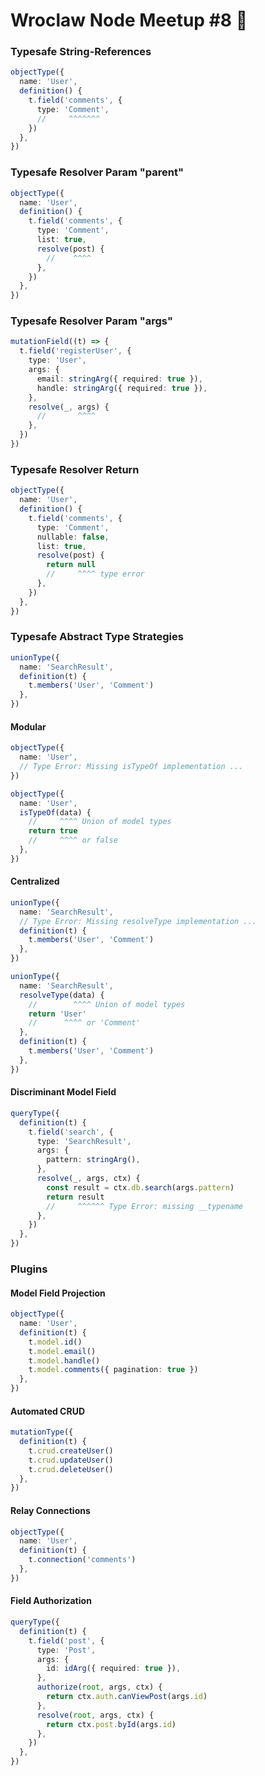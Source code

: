 # Wroclaw Node Meetup #8 👋

### Typesafe String-References

```ts
objectType({
  name: 'User',
  definition() {
    t.field('comments', {
      type: 'Comment',
      //     ^^^^^^^
    })
  },
})
```

### Typesafe Resolver Param "parent"

```ts
objectType({
  name: 'User',
  definition() {
    t.field('comments', {
      type: 'Comment',
      list: true,
      resolve(post) {
        //    ^^^^
      },
    })
  },
})
```

### Typesafe Resolver Param "args"

```ts
mutationField((t) => {
  t.field('registerUser', {
    type: 'User',
    args: {
      email: stringArg({ required: true }),
      handle: stringArg({ required: true }),
    },
    resolve(_, args) {
      //       ^^^^
    },
  })
})
```

### Typesafe Resolver Return

```ts
objectType({
  name: 'User',
  definition() {
    t.field('comments', {
      type: 'Comment',
      nullable: false,
      list: true,
      resolve(post) {
        return null
        //     ^^^^ type error
      },
    })
  },
})
```

### Typesafe Abstract Type Strategies

```ts
unionType({
  name: 'SearchResult',
  definition(t) {
    t.members('User', 'Comment')
  },
})
```

#### Modular

```ts
objectType({
  name: 'User',
  // Type Error: Missing isTypeOf implementation ...
})
```

```ts
objectType({
  name: 'User',
  isTypeOf(data) {
    //     ^^^^ Union of model types
    return true
    //     ^^^^ or false
  },
})
```

#### Centralized

```ts
unionType({
  name: 'SearchResult',
  // Type Error: Missing resolveType implementation ...
  definition(t) {
    t.members('User', 'Comment')
  },
})
```

```ts
unionType({
  name: 'SearchResult',
  resolveType(data) {
    //        ^^^^ Union of model types
    return 'User'
    //      ^^^^ or 'Comment'
  },
  definition(t) {
    t.members('User', 'Comment')
  },
})
```

#### Discriminant Model Field

```ts
queryType({
  definition(t) {
    t.field('search', {
      type: 'SearchResult',
      args: {
        pattern: stringArg(),
      },
      resolve(_, args, ctx) {
        const result = ctx.db.search(args.pattern)
        return result
        //     ^^^^^^ Type Error: missing __typename
      },
    })
  },
})
```

### Plugins

#### Model Field Projection

```ts
objectType({
  name: 'User',
  definition(t) {
    t.model.id()
    t.model.email()
    t.model.handle()
    t.model.comments({ pagination: true })
  },
})
```

#### Automated CRUD

```ts
mutationType({
  definition(t) {
    t.crud.createUser()
    t.crud.updateUser()
    t.crud.deleteUser()
  },
})
```

#### Relay Connections

```ts
objectType({
  name: 'User',
  definition(t) {
    t.connection('comments')
  },
})
```

#### Field Authorization

```ts
queryType({
  definition(t) {
    t.field('post', {
      type: 'Post',
      args: {
        id: idArg({ required: true }),
      },
      authorize(root, args, ctx) {
        return ctx.auth.canViewPost(args.id)
      },
      resolve(root, args, ctx) {
        return ctx.post.byId(args.id)
      },
    })
  },
})
```
